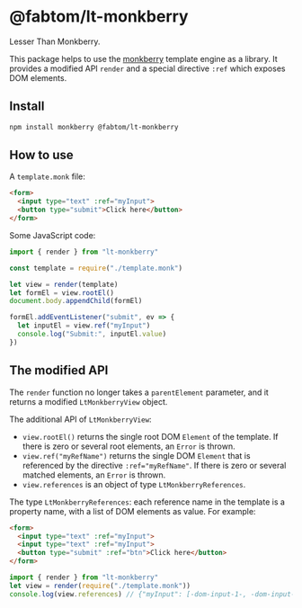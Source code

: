 # @fabtom/lt-monkberry

Lesser Than Monkberry.

This package helps to use the [monkberry](https://github.com/antonmedv/monkberry) template engine as a library. It provides a modified API `render` and a special directive `:ref` which exposes DOM elements.

## Install

```bash
npm install monkberry @fabtom/lt-monkberry
```

## How to use

A `template.monk` file:

```html
<form>
  <input type="text" :ref="myInput">
  <button type="submit">Click here</button>
</form>
```

Some JavaScript code:

```js
import { render } from "lt-monkberry"

const template = require("./template.monk")

let view = render(template)
let formEl = view.rootEl()
document.body.appendChild(formEl)

formEl.addEventListener("submit", ev => {
  let inputEl = view.ref("myInput")
  console.log("Submit:", inputEl.value)
})
```

## The modified API

The `render` function no longer takes a `parentElement` parameter, and it returns a modified `LtMonkberryView` object.

The additional API of `LtMonkberryView`:

* `view.rootEl()` returns the single root DOM `Element` of the template. If there is zero or several root elements, an `Error` is thrown.
* `view.ref("myRefName")` returns the single DOM `Element` that is referenced by the directive `:ref="myRefName"`. If there is zero or several matched elements, an `Error` is thrown.
* `view.references` is an object of type `LtMonkberryReferences`.

The type `LtMonkberryReferences`: each reference name in the template is a property name, with a list of DOM elements as value. For example:

```html
<form>
  <input type="text" :ref="myInput">
  <input type="text" :ref="myInput">
  <button type="submit" :ref="btn">Click here</button>
</form>
```

```js
import { render } from "lt-monkberry"
let view = render(require("./template.monk"))
console.log(view.references) // {"myInput": [-dom-input-1-, -dom-input-2-], "btn": [-dom-button-1-]}
```
